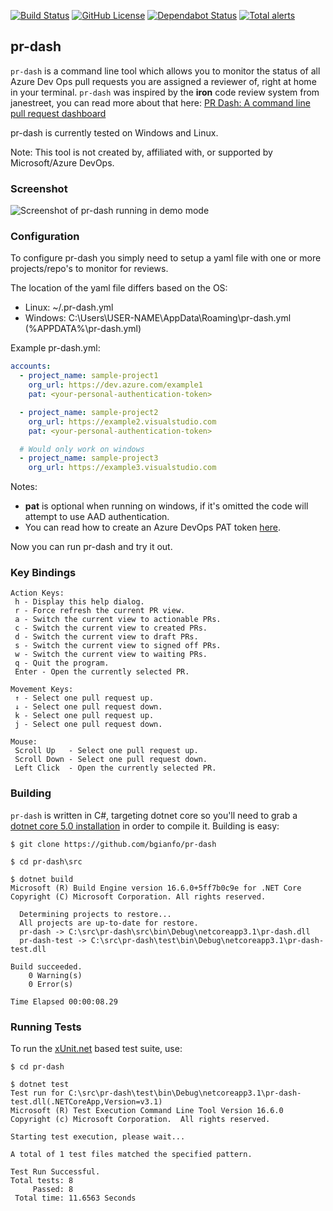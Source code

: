 
[![Build Status](https://img.shields.io/github/workflow/status/bgianfo/pr-dash/CI%20Build%20and%20CodeQL%20Analysis/master?color=green&logo=github)](https://github.com/bgianfo/pr-dash/actions)
[![GitHub License](https://img.shields.io/github/license/bgianfo/pr-dash.svg?color=green)](https://github.com/bgianfo/pr-dash/blob/master/LICENSE)
[![Dependabot Status](https://api.dependabot.com/badges/status?host=github&repo=bgianfo/pr-dash)](https://dependabot.com)
[![Total alerts](https://img.shields.io/lgtm/alerts/g/bgianfo/pr-dash.svg?color=green&logo=lgtm&logoWidth=18)](https://lgtm.com/projects/g/bgianfo/pr-dash/alerts/)

pr-dash
-------

`pr-dash` is a command line tool which allows you to monitor the status
of all Azure Dev Ops pull requests you are assigned a reviewer of, right
at home in your terminal. `pr-dash` was inspired by the **iron** code review
system from janestreet, you can read more about that here:
[PR Dash: A command line pull request dashboard](https://bjg.io/pr-dash/)

pr-dash is currently tested on Windows and Linux.

Note: This tool is not created by, affiliated with, or supported by Microsoft/Azure DevOps.

### Screenshot

![Screenshot of pr-dash running in demo mode](https://raw.githubusercontent.com/bgianfo/pr-dash/master/.assets/demo.png)

### Configuration

To configure pr-dash you simply need to setup a yaml file with one or more
projects/repo's to monitor for reviews.

The location of the yaml file differs based on the OS:
- Linux: ~/.pr-dash.yml
- Windows: C:\Users\USER-NAME\AppData\Roaming\pr-dash.yml (%APPDATA%\pr-dash.yml)

Example pr-dash.yml:

```yaml
accounts:
  - project_name: sample-project1
    org_url: https://dev.azure.com/example1
    pat: <your-personal-authentication-token>

  - project_name: sample-project2
    org_url: https://example2.visualstudio.com
    pat: <your-personal-authentication-token>

  # Would only work on windows
  - project_name: sample-project3
    org_url: https://example3.visualstudio.com

```

Notes:
- **pat** is optional when running on windows, if it's omitted the code will attempt to use AAD authentication.
- You can read how to create an Azure DevOps PAT token [here](https://docs.microsoft.com/en-us/azure/devops/organizations/accounts/use-personal-access-tokens-to-authenticate?view=azure-devops).

Now you can run pr-dash and try it out.

### Key Bindings

    Action Keys:
     h - Display this help dialog.
     r - Force refresh the current PR view.
     a - Switch the current view to actionable PRs.
     c - Switch the current view to created PRs.
     d - Switch the current view to draft PRs.
     s - Switch the current view to signed off PRs.
     w - Switch the current view to waiting PRs.
     q - Quit the program.
     Enter - Open the currently selected PR.

    Movement Keys:
     ↑ - Select one pull request up.
     ↓ - Select one pull request down.
     k - Select one pull request up.
     j - Select one pull request down.

    Mouse:
     Scroll Up   - Select one pull request up.
     Scroll Down - Select one pull request down.
     Left Click  - Open the currently selected PR.

### Building

`pr-dash` is written in C#, targeting dotnet core so you'll need to grab a
[dotnet core 5.0 installation](https://dotnet.microsoft.com/download/dotnet-core/5.0) in order to compile it.
Building is easy:

```
$ git clone https://github.com/bgianfo/pr-dash

$ cd pr-dash\src

$ dotnet build
Microsoft (R) Build Engine version 16.6.0+5ff7b0c9e for .NET Core
Copyright (C) Microsoft Corporation. All rights reserved.

  Determining projects to restore...
  All projects are up-to-date for restore.
  pr-dash -> C:\src\pr-dash\src\bin\Debug\netcoreapp3.1\pr-dash.dll
  pr-dash-test -> C:\src\pr-dash\test\bin\Debug\netcoreapp3.1\pr-dash-test.dll

Build succeeded.
    0 Warning(s)
    0 Error(s)

Time Elapsed 00:00:08.29
```

### Running Tests

To run the [xUnit.net](https://xunit.net/) based test suite, use:

```
$ cd pr-dash

$ dotnet test
Test run for C:\src\pr-dash\test\bin\Debug\netcoreapp3.1\pr-dash-test.dll(.NETCoreApp,Version=v3.1)
Microsoft (R) Test Execution Command Line Tool Version 16.6.0
Copyright (c) Microsoft Corporation.  All rights reserved.

Starting test execution, please wait...

A total of 1 test files matched the specified pattern.

Test Run Successful.
Total tests: 8
     Passed: 8
 Total time: 11.6563 Seconds

```

